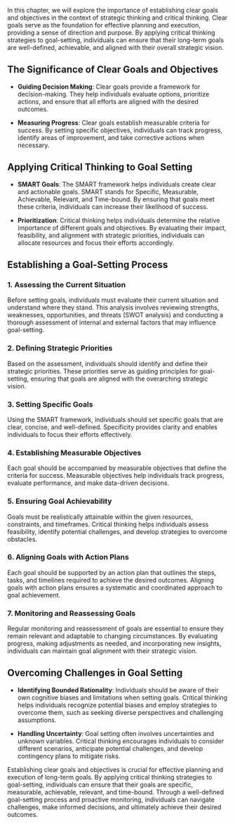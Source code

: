 
In this chapter, we will explore the importance of establishing clear goals and objectives in the context of strategic thinking and critical thinking. Clear goals serve as the foundation for effective planning and execution, providing a sense of direction and purpose. By applying critical thinking strategies to goal-setting, individuals can ensure that their long-term goals are well-defined, achievable, and aligned with their overall strategic vision.

The Significance of Clear Goals and Objectives
----------------------------------------------

* **Guiding Decision Making**: Clear goals provide a framework for decision-making. They help individuals evaluate options, prioritize actions, and ensure that all efforts are aligned with the desired outcomes.

* **Measuring Progress**: Clear goals establish measurable criteria for success. By setting specific objectives, individuals can track progress, identify areas of improvement, and take corrective actions when necessary.

Applying Critical Thinking to Goal Setting
------------------------------------------

* **SMART Goals**: The SMART framework helps individuals create clear and actionable goals. SMART stands for Specific, Measurable, Achievable, Relevant, and Time-bound. By ensuring that goals meet these criteria, individuals can increase their likelihood of success.

* **Prioritization**: Critical thinking helps individuals determine the relative importance of different goals and objectives. By evaluating their impact, feasibility, and alignment with strategic priorities, individuals can allocate resources and focus their efforts accordingly.

Establishing a Goal-Setting Process
-----------------------------------

### 1. Assessing the Current Situation

Before setting goals, individuals must evaluate their current situation and understand where they stand. This analysis involves reviewing strengths, weaknesses, opportunities, and threats (SWOT analysis) and conducting a thorough assessment of internal and external factors that may influence goal-setting.

### 2. Defining Strategic Priorities

Based on the assessment, individuals should identify and define their strategic priorities. These priorities serve as guiding principles for goal-setting, ensuring that goals are aligned with the overarching strategic vision.

### 3. Setting Specific Goals

Using the SMART framework, individuals should set specific goals that are clear, concise, and well-defined. Specificity provides clarity and enables individuals to focus their efforts effectively.

### 4. Establishing Measurable Objectives

Each goal should be accompanied by measurable objectives that define the criteria for success. Measurable objectives help individuals track progress, evaluate performance, and make data-driven decisions.

### 5. Ensuring Goal Achievability

Goals must be realistically attainable within the given resources, constraints, and timeframes. Critical thinking helps individuals assess feasibility, identify potential challenges, and develop strategies to overcome obstacles.

### 6. Aligning Goals with Action Plans

Each goal should be supported by an action plan that outlines the steps, tasks, and timelines required to achieve the desired outcomes. Aligning goals with action plans ensures a systematic and coordinated approach to goal achievement.

### 7. Monitoring and Reassessing Goals

Regular monitoring and reassessment of goals are essential to ensure they remain relevant and adaptable to changing circumstances. By evaluating progress, making adjustments as needed, and incorporating new insights, individuals can maintain goal alignment with their strategic vision.

Overcoming Challenges in Goal Setting
-------------------------------------

* **Identifying Bounded Rationality**: Individuals should be aware of their own cognitive biases and limitations when setting goals. Critical thinking helps individuals recognize potential biases and employ strategies to overcome them, such as seeking diverse perspectives and challenging assumptions.

* **Handling Uncertainty**: Goal setting often involves uncertainties and unknown variables. Critical thinking encourages individuals to consider different scenarios, anticipate potential challenges, and develop contingency plans to mitigate risks.

Establishing clear goals and objectives is crucial for effective planning and execution of long-term goals. By applying critical thinking strategies to goal-setting, individuals can ensure that their goals are specific, measurable, achievable, relevant, and time-bound. Through a well-defined goal-setting process and proactive monitoring, individuals can navigate challenges, make informed decisions, and ultimately achieve their desired outcomes.

